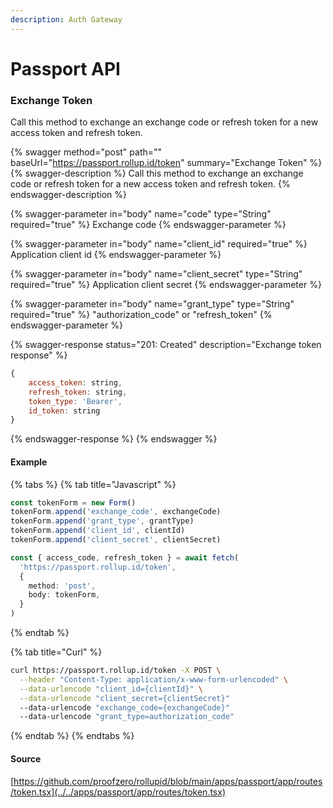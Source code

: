```yaml
---
description: Auth Gateway
---
```


# Passport API

### Exchange Token

Call this method to exchange an exchange code or refresh token for a new access token and refresh token.

{% swagger method="post" path="" baseUrl="https://passport.rollup.id/token" summary="Exchange Token" %}
{% swagger-description %}
Call this method to exchange an exchange code or refresh token for a new access token and refresh token.
{% endswagger-description %}

{% swagger-parameter in="body" name="code" type="String" required="true" %}
Exchange code
{% endswagger-parameter %}

{% swagger-parameter in="body" name="client_id" required="true" %}
Application client id
{% endswagger-parameter %}

{% swagger-parameter in="body" name="client_secret" type="String" required="true" %}
Application client secret
{% endswagger-parameter %}

{% swagger-parameter in="body" name="grant_type" type="String" required="true" %}
"authorization_code" or "refresh_token"
{% endswagger-parameter %}

{% swagger-response status="201: Created" description="Exchange token response" %}
```javascript
{
    access_token: string,
    refresh_token: string,
    token_type: 'Bearer',
    id_token: string
}
```
{% endswagger-response %}
{% endswagger %}

#### Example

{% tabs %}
{% tab title="Javascript" %}
```typescript
const tokenForm = new Form()
tokenForm.append('exchange_code', exchangeCode)
tokenForm.append('grant_type', grantType)
tokenForm.append('client_id', clientId)
tokenForm.append('client_secret', clientSecret)

const { access_code, refresh_token } = await fetch(
  'https://passport.rollup.id/token',
  {
    method: 'post',
    body: tokenForm,
  }
)
```
{% endtab %}

{% tab title="Curl" %}
```bash
curl https://passport.rollup.id/token -X POST \
  --header "Content-Type: application/x-www-form-urlencoded" \
  --data-urlencode "client_id={clientId}" \
  --data-urlencode "client_secret={clientSecret}"
  --data-urlencode "exchange_code={exchangeCode}"
  --data-urlencode "grant_type=authorization_code"
```
{% endtab %}
{% endtabs %}

#### Source

[https://github.com/proofzero/rollupid/blob/main/apps/passport/app/routes/token.tsx](../../apps/passport/app/routes/token.tsx)
